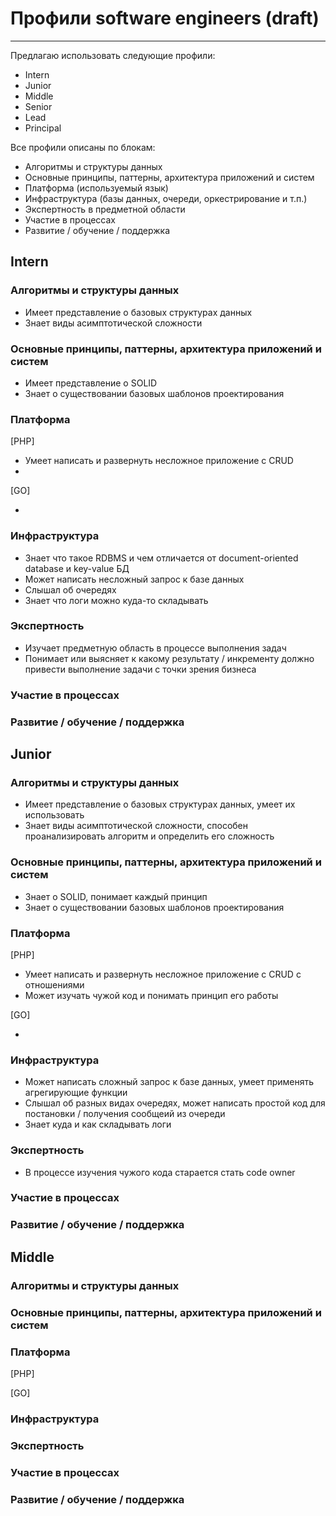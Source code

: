 # Профили software engineers (draft)
<hr>

Предлагаю использовать следующие профили:

- Intern
- Junior
- Middle
- Senior
- Lead
- Principal

Все профили описаны по блокам:

- Алгоритмы и структуры данных
- Основные принципы, паттерны, архитектура приложений и систем
- Платформа (используемый язык)
- Инфраструктура (базы данных, очереди, оркестрирование и т.п.)
- Экспертность в предметной области
- Участие в процессах
- Развитие / обучение / поддержка

## Intern

### Алгоритмы и структуры данных

- Имеет представление о базовых структурах данных
- Знает виды асимптотической сложности

### Основные принципы, паттерны, архитектура приложений и систем

- Имеет представление о SOLID
- Знает о существовании базовых шаблонов проектирования

### Платформа

[PHP]
- Умеет написать и развернуть несложное приложение с CRUD 
- 

[GO]

-

### Инфраструктура

- Знает что такое RDBMS и чем отличается от document-oriented database и key-value БД
- Может написать несложный запрос к базе данных
- Слышал об очередях
- Знает что логи можно куда-то складывать

### Экспертность
- Изучает предметную область в процессе выполнения задач
- Понимает или выясняет к какому результату / инкременту должно привести выполнение задачи с точки зрения бизнеса


### Участие в процессах

### Развитие / обучение / поддержка


## Junior


### Алгоритмы и структуры данных

- Имеет представление о базовых структурах данных, умеет их использовать
- Знает виды асимптотической сложности, способен проанализировать алгоритм и определить его сложность

### Основные принципы, паттерны, архитектура приложений и систем

- Знает о SOLID, понимает каждый принцип
- Знает о существовании базовых шаблонов проектирования

### Платформа

[PHP]
- Умеет написать и развернуть несложное приложение с CRUD с отношениями
- Может изучать чужой код и понимать принцип его работы 

[GO]

-

### Инфраструктура

- Может написать сложный запрос к базе данных, умеет применять агрегирующие функции
- Слышал об разных видах очередях, может написать простой код для постановки / получения сообщеий из очереди 
- Знает куда и как складывать логи

### Экспертность
- В процессе изучения чужого кода старается стать code owner

### Участие в процессах

### Развитие / обучение / поддержка


## Middle

### Алгоритмы и структуры данных


### Основные принципы, паттерны, архитектура приложений и систем


### Платформа

[PHP]

[GO]

### Инфраструктура

### Экспертность

### Участие в процессах

### Развитие / обучение / поддержка